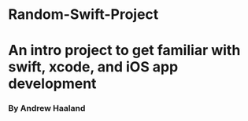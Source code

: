# Random-Swift-Project
<h1>An intro project to get familiar with swift, xcode, and iOS app development</h1>
<h3>By Andrew Haaland</h3>

